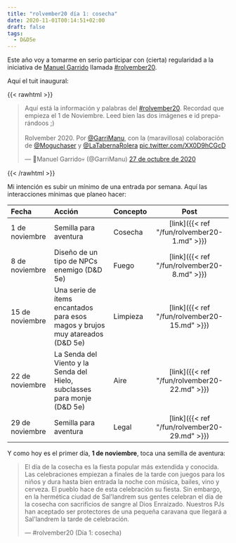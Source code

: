 ```yaml
---
title: "rolvember20 día 1: cosecha"
date: 2020-11-01T00:14:51+02:00
draft: false
tags:
  - D&D5e
---
```


Este año voy a tomarme en serio participar con (cierta) regularidad a la iniciativa de [Manuel Garrido](bit.ly/2PoNn2M) llamada [#rolvember20](ttps://twitter.com/hashtag/rolvember20?src=hashtag_click).

Aquí el tuit inaugural:

{{< rawhtml >}}
<blockquote class="twitter-tweet tw-align-center" data-lang="es" data-theme="light"><p lang="es" dir="ltr">Aquí está la información y palabras del <a href="https://twitter.com/hashtag/rolvember20?src=hash&amp;ref_src=twsrc%5Etfw">#rolvember20</a>. Recordad que empieza el 1 de Noviembre. Leed bien las dos imágenes e id preparándoos ;)<br><br>Rolvember 2020. Por <a href="https://twitter.com/GarriManu?ref_src=twsrc%5Etfw">@GarriManu</a>, con la (maravillosa) colaboración de <a href="https://twitter.com/Moguchaser?ref_src=twsrc%5Etfw">@Moguchaser</a> y <a href="https://twitter.com/LaTabernaRolera?ref_src=twsrc%5Etfw">@LaTabernaRolera</a> <a href="https://t.co/XX0D9hCGcD">pic.twitter.com/XX0D9hCGcD</a></p>&mdash; 👻Manuel Garrido💀 (@GarriManu) <a href="https://twitter.com/GarriManu/status/1321102893378920448?ref_src=twsrc%5Etfw">27 de octubre de 2020</a></blockquote> <script async src="https://platform.twitter.com/widgets.js" charset="utf-8"></script>
{{< /rawhtml >}}

Mi intención es subir un mínimo de una entrada por semana. Aquí las interacciones mínimas que planeo hacer:

| __Fecha__ | __Acción__ | __Concepto__ | __Post__ |
|:----------|:-----------|:-------------|:--------:|
| 1 de noviembre | Semilla para aventura | Cosecha | [link]({{< ref "/fun/rolvember20-1.md" >}}) |
| 8 de noviembre | Diseño de un tipo de NPCs enemigo (D&D 5e) | Fuego | [link]({{< ref "/fun/rolvember20-8.md" >}}) |
| 15 de noviembre | Una serie de ítems encantados para esos magos y brujos muy atareados (D&D 5e) | Limpieza | [link]({{< ref "/fun/rolvember20-15.md" >}}) |
| 22 de noviembre | La Senda del Viento y  la Senda del Hielo, subclasses para monje (D&D 5e) | Aire | [link]({{< ref "/fun/rolvember20-22.md" >}}) |
| 29 de noviembre | Semilla para aventura | Legal | [link]({{< ref "/fun/rolvember20-29.md" >}}) |

Y como hoy es el primer día, __1 de noviembre__, toca una semilla de aventura:

> El día de la cosecha es la fiesta popular más extendida y conocida. Las celebraciones empiezan a finales de la tarde con juegos para los niños y dura hasta bien entrada la noche con música, bailes, vino y cerveza. El pueblo hace de esta celebración su fiesta. Sin embargo, en la hermética ciudad de Sal'landrem sus gentes celebran el día de la cosecha con sacrificios de sangre al Dios Enraizado. Nuestros PJs han aceptado ser protectores de una pequeña caravana que llegará a Sal'landrem la tarde de celebración.
>
> — #rolvember20 (Día 1: cosecha)